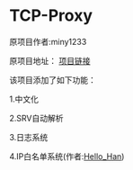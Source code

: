 # TCP-Proxy
原项目作者:miny1233

原项目地址：
[项目链接](https://github.com/miny1233/HypixelProxyByJava)


该项目添加了如下功能：

1.中文化

2.SRV自动解析

3.日志系统

4.IP白名单系统(作者:[Hello_Han](https://github.com/China-Han-1209))
